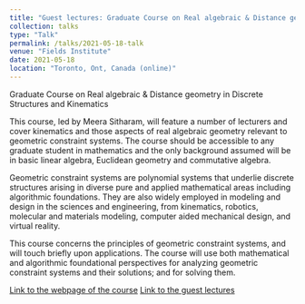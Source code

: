 ```yaml
---
title: "Guest lectures: Graduate Course on Real algebraic & Distance geometry in Discrete Structures and Kinematics"
collection: talks
type: "Talk"
permalink: /talks/2021-05-18-talk
venue: "Fields Institute"
date: 2021-05-18
location: "Toronto, Ont, Canada (online)"
---
```


Graduate Course on Real algebraic & Distance geometry in Discrete Structures and Kinematics

This course, led by Meera Sitharam, will feature a number of lecturers and cover kinematics and those aspects of real algebraic geometry relevant to geometric constraint systems. The course should be accessible to any graduate student in mathematics and the only background assumed will be in basic linear algebra, Euclidean geometry and commutative algebra.

Geometric constraint systems are polynomial systems that underlie discrete structures arising in diverse pure and applied mathematical areas  including algorithmic foundations.  They are also widely employed in modeling and design in the sciences and engineering, from kinematics, robotics, molecular and materials modeling, computer aided mechanical design,  and virtual reality.
 
This course concerns the principles of geometric constraint systems,  and will touch briefly upon applications.
The course will use both mathematical  and algorithmic foundational perspectives for analyzing geometric constraint systems and their solutions;  and  for solving them. 

[Link to the webpage of the course](http://www.fields.utoronto.ca/activities/20-21/constraint-kinematics)
[Link to the guest lectures](https://www.youtube.com/watch?v=oOvxs8nxj_g)
